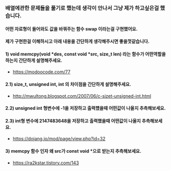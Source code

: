 ### 배열에관한 문제들을 풀기로 했는데 생각이 안나서 그냥 제가 하고싶은걸 했습니다.
#### 어떤 자료형이 들어와도 값을 바꿔주는 함수 swap 이라는걸 구현했어요.
#### 제가 구현한걸 이해하시고 아래 내용을 간단하게 생각해주시면 좋을껏같습니다.


#### 1) void	memcpy(void *des, const void *src, size_t len) 라는 함수가 어떤역할을 하는지 간단하게 설명해주세요. 
- https://modoocode.com/77
#### 2.1) size_t, unsigned int, int 의 차이점을 간단하게 설명해주세요.
- http://mwultong.blogspot.com/2007/06/c-sizet-unsigned-int.html
#### 2.2) unsigned int 형변수에 -1을 저장하고 출력헀을때 어떤값이 나올지 추측해보세요.
#### 2.3) int형 변수에 2147483648을 저장하고 출력했을때 어떤값이 나올지 추측해보세요.
- https://dojang.io/mod/page/view.php?id=32
#### 3) memcpy 함수 인자 왜 src가 const void *으로 받는지 추측해보세요.
- https://ra2kstar.tistory.com/143